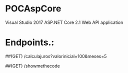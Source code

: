 # POCAspCore

Visual Studio 2017
ASP.NET Core 2.1 Web API application


# Endpoints.:

##(GET) /calculajuros?valorinicial=100&meses=5

##(GET) /showmethecode 
